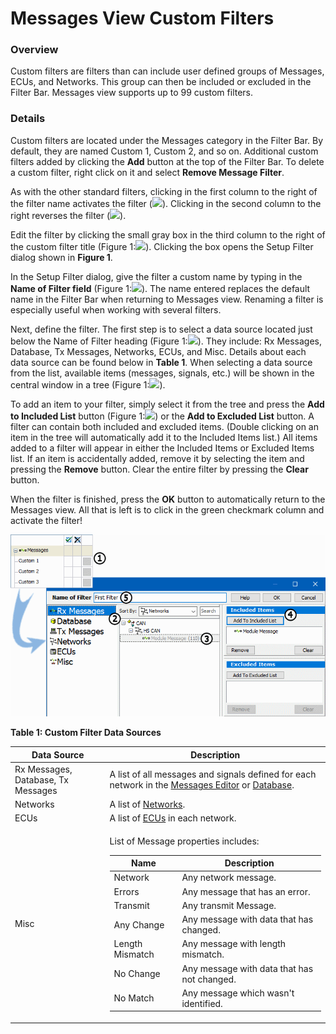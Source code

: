 # Messages View Custom Filters

### Overview

Custom filters are filters than can include user defined groups of Messages, ECUs, and Networks. This group can then be included or excluded in the Filter Bar. Messages view supports up to 99 custom filters.

### Details

Custom filters are located under the Messages category in the Filter Bar. By default, they are named Custom 1, Custom 2, and so on. Additional custom filters added by clicking the **Add** button at the top of the Filter Bar. To delete a custom filter, right click on it and select **Remove Message Filter**.

As with the other standard filters, clicking in the first column to the right of the filter name activates the filter (![](https://cdn.intrepidcs.net/support/VehicleSpy/assets/chkFilter.gif)). Clicking in the second column to the right reverses the filter (![](https://cdn.intrepidcs.net/support/VehicleSpy/assets/xFilter.gif)).

Edit the filter by clicking the small gray box in the third column to the right of the custom filter title (Figure 1:![](https://cdn.intrepidcs.net/support/VehicleSpy/assets/smOne.gif)). Clicking the box opens the Setup Filter dialog shown in **Figure 1**.

In the Setup Filter dialog, give the filter a custom name by typing in the **Name of Filter field** (Figure 1:![](https://cdn.intrepidcs.net/support/VehicleSpy/assets/smFive.gif)). The name entered replaces the default name in the Filter Bar when returning to Messages view. Renaming a filter is especially useful when working with several filters.

Next, define the filter. The first step is to select a data source located just below the Name of Filter heading (Figure 1:![](https://cdn.intrepidcs.net/support/VehicleSpy/assets/smTwo.gif)). They include: Rx Messages, Database, Tx Messages, Networks, ECUs, and Misc. Details about each data source can be found below in **Table 1**. When selecting a data source from the list, available items (messages, signals, etc.) will be shown in the central window in a tree (Figure 1:![](https://cdn.intrepidcs.net/support/VehicleSpy/assets/smThree.gif)).

To add an item to your filter, simply select it from the tree and press the **Add to Included List** button (Figure 1:![](https://cdn.intrepidcs.net/support/VehicleSpy/assets/smFour.gif)) or the **Add to Excluded List** button. A filter can contain both included and excluded items. (Double clicking on an item in the tree will automatically add it to the Included Items list.) All items added to a filter will appear in either the Included Items or Excluded Items list. If an item is accidentally added, remove it by selecting the item and pressing the **Remove** button. Clear the entire filter by pressing the **Clear** button.

When the filter is finished, press the **OK** button to automatically return to the Messages view. All that is left is to click in the green checkmark column and activate the filter!

![Figure 1: Building a Custom Filter for the Messages view.](../../../../.gitbook/assets/spyexample1.5.1.gif)

**Table 1: Custom Filter Data Sources**

| Data Source                        | Description                                                                                                                                                                                                                                                                                                                                                                                                                                                                                                                                                                                                                  |
| ---------------------------------- | ---------------------------------------------------------------------------------------------------------------------------------------------------------------------------------------------------------------------------------------------------------------------------------------------------------------------------------------------------------------------------------------------------------------------------------------------------------------------------------------------------------------------------------------------------------------------------------------------------------------------------- |
| Rx Messages, Database, Tx Messages | A list of all messages and signals defined for each network in the [Messages Editor](https://cdn.intrepidcs.net/support/VehicleSpy/spyIncomingMessages.htm) or [Database](https://cdn.intrepidcs.net/support/VehicleSpy/spyNetworkDatabase.htm).                                                                                                                                                                                                                                                                                                                                                                             |
| Networks                           | A list of [Networks](https://cdn.intrepidcs.net/support/VehicleSpy/spyNetworks.htm).                                                                                                                                                                                                                                                                                                                                                                                                                                                                                                                                         |
| ECUs                               | A list of [ECUs](https://cdn.intrepidcs.net/support/VehicleSpy/spydiagDatabase.htm) in each network.                                                                                                                                                                                                                                                                                                                                                                                                                                                                                                                         |
| Misc                               | <p>List of Message properties includes:</p><table><thead><tr><th>Name</th><th>Description</th></tr></thead><tbody><tr><td>Network</td><td>Any network message.</td></tr><tr><td>Errors</td><td>Any message that has an error.</td></tr><tr><td>Transmit</td><td>Any transmit Message.</td></tr><tr><td>Any Change</td><td>Any message with data that has changed.</td></tr><tr><td>Length Mismatch</td><td>Any message with length mismatch.</td></tr><tr><td>No Change</td><td>Any message with data that has not changed.</td></tr><tr><td>No Match</td><td>Any message which wasn't identified.</td></tr></tbody></table> |

